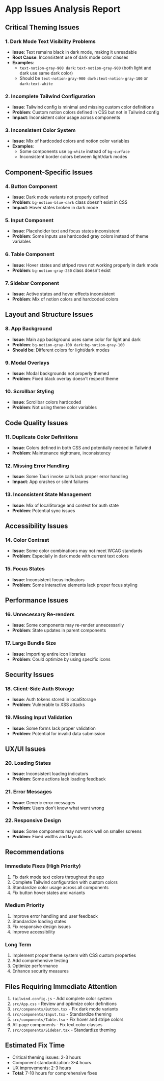 # App Issues Analysis Report

## Critical Theming Issues

### 1. **Dark Mode Text Visibility Problems**

- **Issue**: Text remains black in dark mode, making it unreadable
- **Root Cause**: Inconsistent use of dark mode color classes
- **Examples**:
  - `text-notion-gray-900 dark:text-notion-gray-900` (both light and dark use same dark color)
  - Should be `text-notion-gray-900 dark:text-notion-gray-100` or `dark:text-white`

### 2. **Incomplete Tailwind Configuration**

- **Issue**: Tailwind config is minimal and missing custom color definitions
- **Problem**: Custom notion colors defined in CSS but not in Tailwind config
- **Impact**: Inconsistent color usage across components

### 3. **Inconsistent Color System**

- **Issue**: Mix of hardcoded colors and notion color variables
- **Examples**:
  - Some components use `bg-white` instead of `bg-surface`
  - Inconsistent border colors between light/dark modes

## Component-Specific Issues

### 4. **Button Component**

- **Issue**: Dark mode variants not properly defined
- **Problem**: `bg-notion-blue-dark` class doesn't exist in CSS
- **Impact**: Hover states broken in dark mode

### 5. **Input Component**

- **Issue**: Placeholder text and focus states inconsistent
- **Problem**: Some inputs use hardcoded gray colors instead of theme variables

### 6. **Table Component**

- **Issue**: Hover states and striped rows not working properly in dark mode
- **Problem**: `bg-notion-gray-250` class doesn't exist

### 7. **Sidebar Component**

- **Issue**: Active states and hover effects inconsistent
- **Problem**: Mix of notion colors and hardcoded colors

## Layout and Structure Issues

### 8. **App Background**

- **Issue**: Main app background uses same color for light and dark
- **Problem**: `bg-notion-gray-100 dark:bg-notion-gray-100`
- **Should be**: Different colors for light/dark modes

### 9. **Modal Overlays**

- **Issue**: Modal backgrounds not properly themed
- **Problem**: Fixed black overlay doesn't respect theme

### 10. **Scrollbar Styling**

- **Issue**: Scrollbar colors hardcoded
- **Problem**: Not using theme color variables

## Code Quality Issues

### 11. **Duplicate Color Definitions**

- **Issue**: Colors defined in both CSS and potentially needed in Tailwind
- **Problem**: Maintenance nightmare, inconsistency

### 12. **Missing Error Handling**

- **Issue**: Some Tauri invoke calls lack proper error handling
- **Impact**: App crashes or silent failures

### 13. **Inconsistent State Management**

- **Issue**: Mix of localStorage and context for auth state
- **Problem**: Potential sync issues

## Accessibility Issues

### 14. **Color Contrast**

- **Issue**: Some color combinations may not meet WCAG standards
- **Problem**: Especially in dark mode with current text colors

### 15. **Focus States**

- **Issue**: Inconsistent focus indicators
- **Problem**: Some interactive elements lack proper focus styling

## Performance Issues

### 16. **Unnecessary Re-renders**

- **Issue**: Some components may re-render unnecessarily
- **Problem**: State updates in parent components

### 17. **Large Bundle Size**

- **Issue**: Importing entire icon libraries
- **Problem**: Could optimize by using specific icons

## Security Issues

### 18. **Client-Side Auth Storage**

- **Issue**: Auth tokens stored in localStorage
- **Problem**: Vulnerable to XSS attacks

### 19. **Missing Input Validation**

- **Issue**: Some forms lack proper validation
- **Problem**: Potential for invalid data submission

## UX/UI Issues

### 20. **Loading States**

- **Issue**: Inconsistent loading indicators
- **Problem**: Some actions lack loading feedback

### 21. **Error Messages**

- **Issue**: Generic error messages
- **Problem**: Users don't know what went wrong

### 22. **Responsive Design**

- **Issue**: Some components may not work well on smaller screens
- **Problem**: Fixed widths and layouts

## Recommendations

### Immediate Fixes (High Priority)

1. Fix dark mode text colors throughout the app
2. Complete Tailwind configuration with custom colors
3. Standardize color usage across all components
4. Fix button hover states and variants

### Medium Priority

1. Improve error handling and user feedback
2. Standardize loading states
3. Fix responsive design issues
4. Improve accessibility

### Long Term

1. Implement proper theme system with CSS custom properties
2. Add comprehensive testing
3. Optimize performance
4. Enhance security measures

## Files Requiring Immediate Attention

1. `tailwind.config.js` - Add complete color system
2. `src/App.css` - Review and optimize color definitions
3. `src/components/Button.tsx` - Fix dark mode variants
4. `src/components/Input.tsx` - Standardize theming
5. `src/components/Table.tsx` - Fix hover and stripe colors
6. All page components - Fix text color classes
7. `src/components/Sidebar.tsx` - Standardize theming

## Estimated Fix Time

- Critical theming issues: 2-3 hours
- Component standardization: 3-4 hours
- UX improvements: 2-3 hours
- **Total**: 7-10 hours for comprehensive fixes
